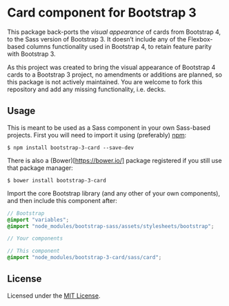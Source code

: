 # Card component for Bootstrap 3

This package back-ports the _visual appearance_ of cards from Bootstrap 4, to
the Sass version of Bootstrap 3. It doesn’t include any of the Flexbox-based
columns functionality used in Bootstrap 4, to retain feature parity with
Bootstrap 3.

As this project was created to bring the visual appearance of Bootstrap 4 cards
to a Bootstrap 3 project, no amendments or additions are planned, so this
package is not actively maintained. You are welcome to fork this repository and
add any missing functionality, i.e. decks.

## Usage

This is meant to be used as a Sass component in your own Sass-based projects.
First you will need to import it using (preferably) [npm](https://www.npmjs.com/):

    $ npm install bootstrap-3-card --save-dev

There is also a (Bower)[https://bower.io/] package registered if you still use
that package manager:

    $ bower install bootstrap-3-card

Import the core Bootstrap library (and any other of your own components), and
then include this component after:

```scss
// Bootstrap
@import "variables";
@import "node_modules/bootstrap-sass/assets/stylesheets/bootstrap";

// Your components

// This component
@import "node_modules/bootstrap-3-card/sass/card";
```

## License

Licensed under the [MIT License](LICENSE).
